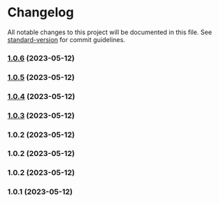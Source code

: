 # Changelog

All notable changes to this project will be documented in this file. See [standard-version](https://github.com/conventional-changelog/standard-version) for commit guidelines.

### [1.0.6](https://github.com/xpyjs/gantt/compare/v1.0.5...v1.0.6) (2023-05-12)

### [1.0.5](https://github.com/xpyjs/gantt/compare/v1.0.4...v1.0.5) (2023-05-12)

### [1.0.4](https://github.com/xpyjs/gantt/compare/v1.0.3...v1.0.4) (2023-05-12)

### [1.0.3](https://github.com/xpyjs/gantt/compare/v1.0.2...v1.0.3) (2023-05-12)

### 1.0.2 (2023-05-12)

### 1.0.2 (2023-05-12)

### 1.0.2 (2023-05-12)

### 1.0.1 (2023-05-12)
